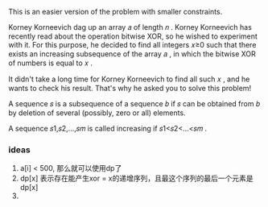 This is an easier version of the problem with smaller constraints.

Korney Korneevich dag up an array 𝑎
 of length 𝑛
. Korney Korneevich has recently read about the operation bitwise XOR, so he wished to experiment with it. For this purpose, he decided to find all integers 𝑥≥0
 such that there exists an increasing subsequence of the array 𝑎
, in which the bitwise XOR of numbers is equal to 𝑥
.

It didn't take a long time for Korney Korneevich to find all such 𝑥
, and he wants to check his result. That's why he asked you to solve this problem!

A sequence 𝑠
 is a subsequence of a sequence 𝑏
 if 𝑠
 can be obtained from 𝑏
 by deletion of several (possibly, zero or all) elements.

A sequence 𝑠1,𝑠2,…,𝑠𝑚
 is called increasing if 𝑠1<𝑠2<…<𝑠𝑚
.

### ideas
1. a[i] < 500, 那么就可以使用dp了
2. dp[x] 表示存在能产生xor = x的递增序列，且最这个序列的最后一个元素是dp[x]
3. 